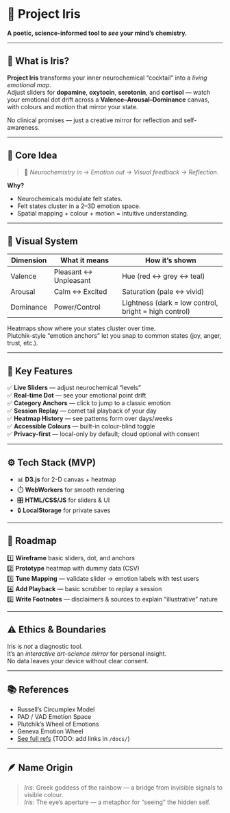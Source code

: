 # 🌈 Project Iris

**A poetic, science-informed tool to *see* your mind’s chemistry.**

---

## 📌 What is Iris?

**Project Iris** transforms your inner neurochemical “cocktail” into a *living emotional map*.  
Adjust sliders for **dopamine**, **oxytocin**, **serotonin**, and **cortisol** — watch your emotional dot drift across a **Valence–Arousal–Dominance** canvas, with colours and motion that mirror your state.

No clinical promises — just a creative mirror for reflection and self-awareness.

---

## 🧬 Core Idea

> 🧭 *Neurochemistry in → Emotion out → Visual feedback → Reflection.*

**Why?**  
- Neurochemicals modulate felt states.
- Felt states cluster in a 2–3D emotion space.
- Spatial mapping + colour + motion = intuitive understanding.

---

## 🎨 Visual System

| Dimension | What it means | How it’s shown |
|-----------|----------------|----------------|
| Valence   | Pleasant ↔ Unpleasant | Hue (red ↔ grey ↔ teal) |
| Arousal   | Calm ↔ Excited | Saturation (pale ↔ vivid) |
| Dominance | Power/Control | Lightness (dark = low control, bright = high control) |

Heatmaps show where your states cluster over time.  
Plutchik-style “emotion anchors” let you snap to common states (joy, anger, trust, etc.).

---

## 🧩 Key Features

✅ **Live Sliders** — adjust neurochemical “levels”  
✅ **Real-time Dot** — see your emotional point drift  
✅ **Category Anchors** — click to jump to a classic emotion  
✅ **Session Replay** — comet tail playback of your day  
✅ **Heatmap History** — see patterns form over days/weeks  
✅ **Accessible Colours** — built-in colour-blind toggle  
✅ **Privacy-first** — local-only by default; cloud optional with consent

---

## ⚙️ Tech Stack (MVP)

- 📊 **D3.js** for 2-D canvas + heatmap
- ⏱️ **WebWorkers** for smooth rendering
- 🎛️ **HTML/CSS/JS** for sliders & UI
- 🔒 **LocalStorage** for private saves

---

## 🚧 Roadmap

1️⃣ **Wireframe** basic sliders, dot, and anchors  
2️⃣ **Prototype** heatmap with dummy data (CSV)  
3️⃣ **Tune Mapping** — validate slider → emotion labels with test users  
4️⃣ **Add Playback** — basic scrubber to replay a session  
5️⃣ **Write Footnotes** — disclaimers & sources to explain “illustrative” nature

---

## ⚠️ Ethics & Boundaries

Iris is *not* a diagnostic tool.  
It’s an *interactive art–science mirror* for personal insight.  
No data leaves your device without clear consent.

---

## 📚 References

- Russell’s Circumplex Model  
- PAD / VAD Emotion Space  
- Plutchik’s Wheel of Emotions  
- Geneva Emotion Wheel  
- [See full refs](#) (TODO: add links in `/docs/`)

---

## 🪶 Name Origin

> *Iris*: Greek goddess of the rainbow — a bridge from invisible signals to visible colour.  
> *Iris*: The eye’s aperture — a metaphor for “seeing” the hidden self.


